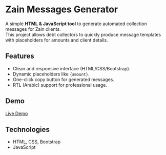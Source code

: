
# Zain Messages Generator

A simple **HTML & JavaScript tool** to generate automated collection messages for Zain clients.  
This project allows debt collectors to quickly produce message templates with placeholders for amounts and client details.

## Features
- Clean and responsive interface (HTML/CSS/Bootstrap).
- Dynamic placeholders like `{amount}`.
- One-click copy button for generated messages.
- RTL (Arabic) support for professional usage.

## Demo
[Live Demo]((https://sites.google.com/view/commission--calculator/home))

## Technologies
- HTML, CSS, Bootstrap
- JavaScript
